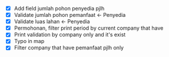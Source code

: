 - [x] Add field jumlah pohon penyedia pjlh
- [x] Validate jumlah pohon pemanfaat <- Penyedia
- [x] Validate luas lahan <- Penyedia
- [x] Permohonan, filter print period by current company that have
- [x] Print validation by company only and it's exist
- [x] Typo in map
- [x] Filter company that have pemanfaat pjlh only
